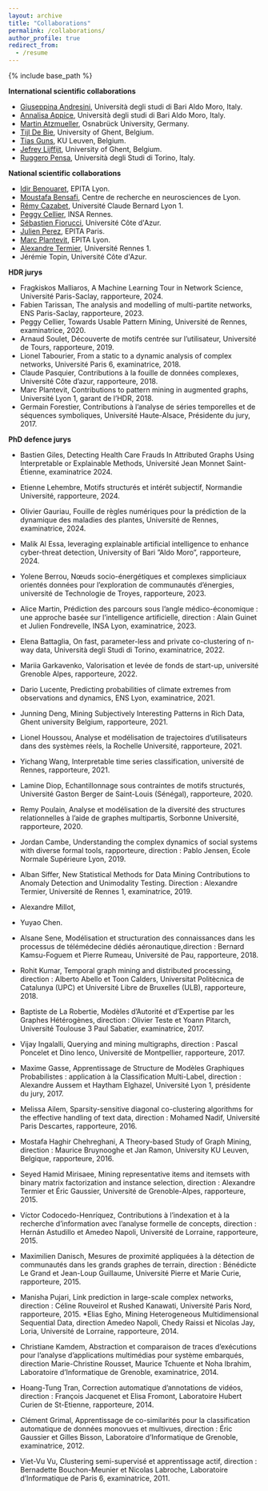 ```yaml
---
layout: archive
title: "Collaborations"
permalink: /collaborations/
author_profile: true
redirect_from:
  - /resume
---
```


{% include base_path %}

**International scientific collaborations**
* <a href="https://kdde.di.uniba.it/people/giuseppina-andresini/">Giuseppina Andresini</a>, Università degli studi di Bari Aldo Moro, Italy.
* <a href="https://kdde.di.uniba.it/people/annalisa-appice/">Annalisa Appice</a>, Università degli studi di Bari Aldo Moro, Italy.
* <a href="https://martin.atzmueller.net/">Martin Atzmueller</a>, Osnabrück University, Germany.
* <a href="https://ai.ugent.be/people/TijlDeBie.en.html">Tijl De Bie</a>, University of Ghent, Belgium.
* <a href="https://people.cs.kuleuven.be/~tias.guns/">Tias Guns</a>, KU Leuven, Belgium.
* <a href="https://research.ugent.be/web/person/jefrey-lijffijt-0/en">Jefrey Lijffijt</a>, University of Ghent, Belgium.
* <a href="http://www.di.unito.it/~pensa/">Ruggero Pensa</a>, Università degli Studi di Torino, Italy.
  

**National scientific collaborations**
* <a href="https://www.lre.epita.fr/perso/idir-benouaret/">Idir Benouaret</a>, EPITA Lyon.
* <a href="https://sites.google.com/site/moustafabensafi/home">Moustafa Bensafi</a>, Centre de recherche en neurosciences de Lyon.
* <a href="https://cazabetremy.fr/">Rémy Cazabet</a>, Université Claude Bernard Lyon 1.
* <a href="https://people.irisa.fr/Peggy.Cellier/">Peggy Cellier</a>, INSA Rennes.
* <a href="https://univ-cotedazur.fr/annuaire/m-sebastien-fiorucci">Sébastien Fiorucci</a>, Université Côte d'Azur.
* <a href="https://www.lre.epita.fr/people/staff/">Julien Perez</a>, EPITA Paris.
* <a href="https://www.lre.epita.fr/perso/marc-plantevit/">Marc Plantevit</a>, EPITA Lyon.
* <a href="https://people.irisa.fr/Alexandre.Termier/">Alexandre Termier</a>, Université Rennes 1.
* <a hrfe="https://univ-cotedazur.fr/jeremie-topin">Jérémie Topin</a>, Université Côte d'Azur.

**HDR jurys**
* Fragkiskos Malliaros, A Machine Learning Tour in Network Science, Université Paris-Saclay, rapporteure, 2024.
* Fabien Tarissan, The analysis and modelling of multi-partite networks, ENS Paris-Saclay, rapporteure, 2023.
* Peggy Cellier, Towards Usable Pattern Mining, Université de Rennes, examinatrice, 2020.
* Arnaud Soulet, Découverte de motifs centrée sur l’utilisateur, Université de Tours, rapporteure, 2019.
* Lionel Tabourier, From a static to a dynamic analysis of complex networks, Université Paris 6, examinatrice, 2018.
* Claude Pasquier, Contributions à la fouille de données complexes, Université Côte d’azur, rapporteure, 2018.
* Marc Plantevit, Contributions to pattern mining in augmented graphs, Université Lyon 1, garant de l’HDR, 2018.
* Germain Forestier, Contributions à l’analyse de séries temporelles et de séquences symboliques, Université Haute-Alsace, Présidente du jury, 2017.


**PhD defence jurys**
* Bastien Giles, Detecting Health Care Frauds In Attributed Graphs Using Interpretable or Explainable Methods, Université Jean Monnet Saint-Étienne, examinatrice 2024.
* Etienne Lehembre, Motifs structurés et intérêt subjectif, Normandie Université, rapporteure, 2024.
* Olivier Gauriau, Fouille de règles numériques pour la prédiction de la dynamique des maladies des plantes, Université de Rennes, examinatrice, 2024.
* Malik Al Essa, leveraging explainable artificial intelligence to enhance cyber-threat detection, University of Bari ”Aldo Moro”, rapporteure, 2024.
* Yolene Berrou, Nœuds socio-énergétiques et complexes simpliciaux orientés données pour l’exploration de communautés d’énergies, université de Technologie de Troyes, rapporteure, 2023.
* Alice Martin, Prédiction des parcours sous l’angle médico-économique : une approche basée sur l’intelligence artificielle, direction : Alain Guinet et Julien Fondrevelle, INSA Lyon, examinatrice, 2023.
* Elena Battaglia, On fast, parameter-less and private co-clustering of n-way data, Università degli Studi di Torino, examinatrice, 2022.
* Mariia Garkavenko, Valorisation et levée de fonds de start-up, université Grenoble Alpes, rapporteure, 2022.
* Dario Lucente, Predicting probabilities of climate extremes from observations and dynamics, ENS Lyon, examinatrice, 2021.
* Junning Deng, Mining Subjectively Interesting Patterns in Rich Data, Ghent university Belgium, rapporteure, 2021.
* Lionel Houssou, Analyse et modélisation de trajectoires d’utilisateurs dans des systèmes réels, la Rochelle Université, rapporteure, 2021.
* Yichang Wang, Interpretable time series classification, université de Rennes, rapporteure, 2021.
* Lamine Diop, Echantillonnage sous contraintes de motifs structurés, Université Gaston Berger de Saint-Louis (Sénégal), rapporteure, 2020.
* Remy Poulain, Analyse et modélisation de la diversité des structures relationnelles à l’aide de graphes multipartis, Sorbonne Université, rapporteure, 2020.
* Jordan Cambe, Understanding the complex dynamics of social systems with diverse formal tools, rapporteure, direction : Pablo Jensen, Ecole Normale Supérieure Lyon, 2019.
* Alban Siffer, New Statistical Methods for Data Mining Contributions to Anomaly Detection and Unimodality Testing. Direction : Alexandre Termier, Université de Rennes 1, examinatrice, 2019.
* Alexandre Millot,

* Yuyao Chen.
* Alsane Sene, Modélisation et structuration des connaissances dans les processus de télémédecine dédiés aéronautique,direction : Bernard Kamsu-Foguem et Pierre Rumeau, Université de Pau, rapporteure, 2018. 
* Rohit Kumar, Temporal graph mining and distributed processing, direction : Alberto Abello et Toon Calders, Universitat Politècnica de Catalunya (UPC) et Université Libre de Bruxelles (ULB), rapporteure, 2018. 
* Baptiste de La Robertie, Modèles d’Autorité et d’Expertise par les Graphes Hétérogènes, direction : Olivier Teste et Yoann Pitarch, Université Toulouse 3 Paul Sabatier, examinatrice, 2017.
* Vijay Ingalalli, Querying and mining multigraphs, direction : Pascal Poncelet et Dino Ienco, Université de Montpellier, rapporteure, 2017.
* Maxime Gasse, Apprentissage de Structure de Modèles Graphiques Probabilistes : application à la Classification Multi-Label, direction : Alexandre Aussem et Haytham Elghazel, Université Lyon 1, présidente du jury, 2017.
* Melissa Ailem, Sparsity-sensitive diagonal co-clustering algorithms for the effective handling of text data, direction : Mohamed Nadif, Université Paris Descartes, rapporteure, 2016.
* Mostafa Haghir Chehreghani, A Theory-based Study of Graph Mining, direction : Maurice Bruynooghe et Jan Ramon, University KU Leuven, Belgique, rapporteure, 2016.
* Seyed Hamid Mirisaee, Mining representative items and itemsets with binary matrix factorization and instance selection, direction : Alexandre Termier et Éric Gaussier, Université de Grenoble-Alpes, rapporteure, 2015. 
* Vı́ctor Codocedo-Henrı́quez, Contributions à l’indexation et à la recherche d’information avec l’analyse formelle de concepts, direction : Hernán Astudillo et Amedeo Napoli, Université de Lorraine, rapporteure, 2015.
* Maximilien Danisch, Mesures de proximité appliquées à la détection de communautés dans les grands graphes de terrain, direction : Bénédicte Le Grand et Jean-Loup Guillaume, Université Pierre et Marie Curie, rapporteure, 2015.
* Manisha Pujari, Link prediction in large-scale complex networks, direction : Céline Rouveirol et Rushed Kanawati, Université Paris Nord, rapporteure, 2015.
*Elias Egho, Mining Heterogeneous Multidimensional Sequential Data, direction Amedeo Napoli, Chedy Raissi et Nicolas Jay, Loria, Université de Lorraine, rapporteure, 2014.
* Christiane Kamdem, Abstraction et comparaison de traces d’exécutions pour l’analyse d’applications multimédias pour système embarqués, direction Marie-Christine Rousset, Maurice Tchuente et Noha Ibrahim, Laboratoire d’Informatique de Grenoble, examinatrice, 2014.
* Hoang-Tung Tran, Correction automatique d’annotations de vidéos, direction : François Jacquenet et Elisa Fromont, Laboratoire Hubert Curien de St-Etienne, rapporteure, 2014.
* Clément Grimal, Apprentissage de co-similarités pour la classification automatique de données monovues et multivues, direction : Éric Gaussier et Gilles Bisson, Laboratoire d’Informatique de Grenoble,  examinatrice, 2012.
* Viet-Vu Vu, Clustering semi-supervisé et apprentissage actif, direction : Bernadette Bouchon-Meunier et Nicolas Labroche, Laboratoire d’Informatique de Paris 6, examinatrice, 2011.



